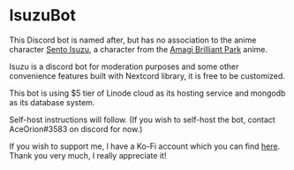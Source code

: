 # IsuzuBot

This Discord bot is named after, but has no association to the anime character [Sento Isuzu](https://myanimelist.net/character/99035/Isuzu_Sento/), a character from the [Amagi Brilliant Park](https://myanimelist.net/anime/22147/Amagi_Brilliant_Park) anime.

Isuzu is a discord bot for moderation purposes and some other convenience features built with Nextcord library, it is free to be customized.

This bot is using $5 tier of Linode cloud as its hosting service and mongodb as its database system.

Self-host instructions will follow. (If you wish to self-host the bot, contact AceOrion#3583 on discord for now.)

If you wish to support me, I have a Ko-Fi account which you can find [here](https://ko-fi.com/aceorion18). Thank you very much, I really appreciate it!
